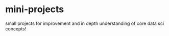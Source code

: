 # mini-projects
small projects for improvement and in depth understanding of core data sci concepts!
